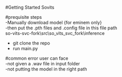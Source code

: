 #Getting Started Sovits

#prequisite steps <br>
-Manually download model {for eminem only}<br>
-then put the .pth files and .config file in this file path <br>
so-vits-svc-fork\src\so_vits_svc_fork\inference


- git clone the repo 
- run main.py

#common error user can face <br>
-not given a .wav file in input folder <br>
-not putting the model in the right path 





